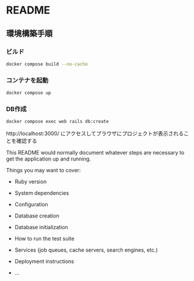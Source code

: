 # README

## 環境構築手順

### ビルド
```bash
docker compose build --no-cache
```

### コンテナを起動
```bash
docker compose up
```

### DB作成
```bash
docker compose exec web rails db:create
```

http://localhost:3000/ にアクセスしてブラウザにプロジェクトが表示されることを確認する

This README would normally document whatever steps are necessary to get the
application up and running.

Things you may want to cover:

* Ruby version

* System dependencies

* Configuration

* Database creation

* Database initialization

* How to run the test suite

* Services (job queues, cache servers, search engines, etc.)

* Deployment instructions

* ...
